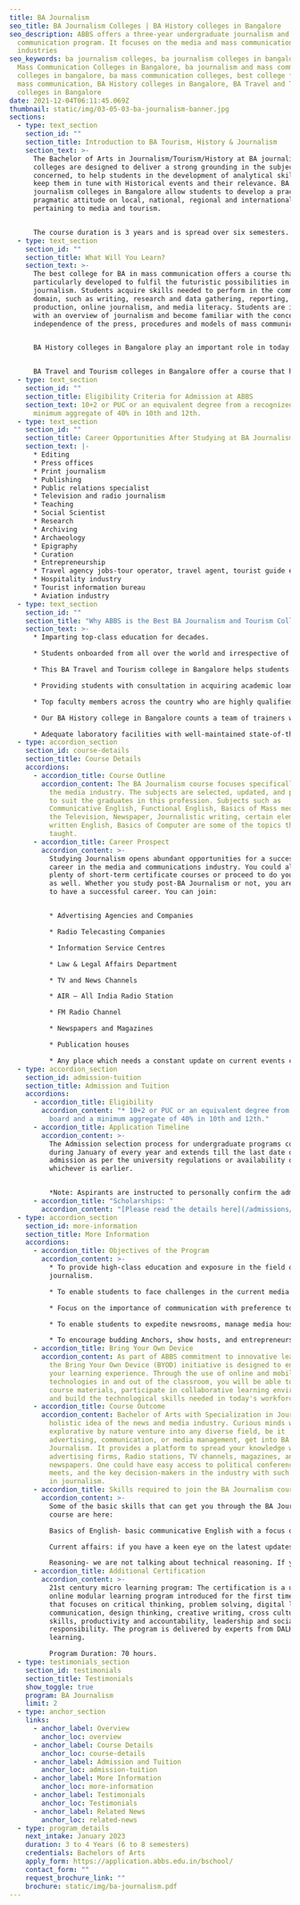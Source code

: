 ```yaml
---
title: BA Journalism
seo_title: BA Journalism Colleges | BA History colleges in Bangalore
seo_description: ABBS offers a three-year undergraduate journalism and mass
  communication program. It focuses on the media and mass communication
  industries
seo_keywords: ba journalism colleges, ba journalism colleges in bangalore, BA
  Mass Communication Colleges in Bangalore, ba journalism and mass communication
  colleges in bangalore, ba mass communication colleges, best college for ba in
  mass communication, BA History colleges in Bangalore, BA Travel and Tourism
  colleges in Bangalore
date: 2021-12-04T06:11:45.069Z
thumbnail: static/img/03-05-03-ba-journalism-banner.jpg
sections:
  - type: text_section
    section_id: ""
    section_title: Introduction to BA Tourism, History & Journalism
    section_text: >-
      The Bachelor of Arts in Journalism/Tourism/History at BA journalism
      colleges are designed to deliver a strong grounding in the subjects
      concerned, to help students in the development of analytical skills and
      keep them in tune with Historical events and their relevance. BA
      journalism colleges in Bangalore allow students to develop a practical and
      pragmatic attitude on local, national, regional and international matters
      pertaining to media and tourism. 


      The course duration is 3 years and is spread over six semesters. The BA Journalism and Tourism colleges in Bangalore curriculum have three subjects, i.e. journalism, history and tourism, with meticulous focus given to each of these three majors. English language and optional languages are also included in this curriculum which can be pursued during semesters 1 to 4.
  - type: text_section
    section_id: ""
    section_title: What Will You Learn?
    section_text: >-
      The best college for BA in mass communication offers a course that is
      particularly developed to fulfil the futuristic possibilities in
      journalism. Students acquire skills needed to perform in the communication
      domain, such as writing, research and data gathering, reporting, video
      production, online journalism, and media literacy. Students are imparted
      with an overview of journalism and become familiar with the concept of
      independence of the press, procedures and models of mass communication. 


      BA History colleges in Bangalore play an important role in today’s era and the course has a lot of applicability in today’s market. It is crucial to comprehend what the past says and how it can impact the present so that a better future can be developed. This course has gained a massive scope as well. Students are trained to investigate and study a series of past occasions and determine reasons and remedies, which can help them in plotting ideas to shape a better world if the gathered information is utilised sincerely. 


      BA Travel and Tourism colleges in Bangalore offer a course that has innumerable valuable opportunities. This course talks about the information gathered concerning tourist destinations, developing marketing skills, report writing, etc. to help students have a successful career in tourism.
  - type: text_section
    section_id: ""
    section_title: Eligibility Criteria for Admission at ABBS
    section_text: 10+2 or PUC or an equivalent degree from a recognized board and a
      minimum aggregate of 40% in 10th and 12th.
  - type: text_section
    section_id: ""
    section_title: Career Opportunities After Studying at BA Journalism Colleges
    section_text: |-
      * Editing
      * Press offices 
      * Print journalism 
      * Publishing 
      * Public relations specialist 
      * Television and radio journalism 
      * Teaching 
      * Social Scientist 
      * Research 
      * Archiving 
      * Archaeology 
      * Epigraphy 
      * Curation 
      * Entrepreneurship 
      * Travel agency jobs-tour operator, travel agent, tourist guide etc. 
      * Hospitality industry 
      * Tourist information bureau 
      * Aviation industry
  - type: text_section
    section_id: ""
    section_title: "Why ABBS is the Best BA Journalism and Tourism College in Bangalore? "
    section_text: >-
      * Imparting top-class education for decades. 

      * Students onboarded from all over the world and irrespective of their background and community. 

      * This BA Travel and Tourism college in Bangalore helps students financially by providing them institutional scholarships besides scholarships from state and central government, and Departments of Social Welfare. 

      * Providing students with consultation in acquiring academic loans from private and public sector banks, and other financial institutions. 

      * Top faculty members across the country who are highly qualified and experienced in their respective fields. 

      * Our BA History college in Bangalore counts a team of trainers who have firm research backgrounds and current research projects. 

      * Adequate laboratory facilities with well-maintained state-of-the-art scientific equipment.
  - type: accordion_section
    section_id: course-details
    section_title: Course Details
    accordions:
      - accordion_title: Course Outline
        accordion_content: The BA Journalism course focuses specifically on the news and
          the media industry. The subjects are selected, updated, and presented
          to suit the graduates in this profession. Subjects such as
          Communicative English, Functional English, Basics of Mass media like
          the Television, Newspaper, Journalistic writing, certain elements of
          written English, Basics of Computer are some of the topics that are
          taught.
      - accordion_title: Career Prospect
        accordion_content: >-
          Studying Journalism opens abundant opportunities for a successful
          career in the media and communications industry. You could also do
          plenty of short-term certificate courses or proceed to do your masters
          as well. Whether you study post-BA Journalism or not, you are assured
          to have a successful career. You can join:


          * Advertising Agencies and Companies

          * Radio Telecasting Companies

          * Information Service Centres

          * Law & Legal Affairs Department

          * TV and News Channels

          * AIR – All India Radio Station

          * FM Radio Channel

          * Newspapers and Magazines

          * Publication houses

          * Any place which needs a constant update on current events can be an opportunity to grow your career. One can bring out the passion to get the real truth in a given event or situation and scale-up in their career.
  - type: accordion_section
    section_id: admission-tuition
    section_title: Admission and Tuition
    accordions:
      - accordion_title: Eligibility
        accordion_content: "* 10+2 or PUC or an equivalent degree from a recognized
          board and a minimum aggregate of 40% in 10th and 12th."
      - accordion_title: Application Timeline
        accordion_content: >-
          The Admission selection process for undergraduate programs commences
          during January of every year and extends till the last date of
          admission as per the university regulations or availability of seats,
          whichever is earlier.


          *Note: Aspirants are instructed to personally confirm the admission dates and timelines from the admissions office.*
      - accordion_title: "Scholarships: "
        accordion_content: "[Please read the details here](/admissions/fees-scholarships)"
  - type: accordion_section
    section_id: more-information
    section_title: More Information
    accordions:
      - accordion_title: Objectives of the Program
        accordion_content: >-
          * To provide high-class education and exposure in the field of
          journalism.

          * To enable students to face challenges in the current media and communication platform.

          * Focus on the importance of communication with preference to mass media.

          * To enable students to expedite newsrooms, manage media houses with a solution-driven attitude

          * To encourage budding Anchors, show hosts, and entrepreneurs in the field of journalism.
      - accordion_title: Bring Your Own Device
        accordion_content: As part of ABBS commitment to innovative learning strategies,
          the Bring Your Own Device (BYOD) initiative is designed to enhance
          your learning experience. Through the use of online and mobile
          technologies in and out of the classroom, you will be able to access
          course materials, participate in collaborative learning environments
          and build the technological skills needed in today's workforce.
      - accordion_title: Course Outcome
        accordion_content: Bachelor of Arts with Specialization in Journalism provides a
          holistic idea of the news and media industry. Curious minds who are
          explorative by nature venture into any diverse field, be it
          advertising, communication, or media management, get into BA
          Journalism. It provides a platform to spread your knowledge wings
          advertising firms, Radio stations, TV channels, magazines, and
          newspapers. One could have easy access to political conferences,
          meets, and the key decision-makers in the industry with such a career
          in journalism.
      - accordion_title: Skills required to join the BA Journalism course
        accordion_content: >-
          Some of the basic skills that can get you through the BA Journalism
          course are here:

          Basics of English- basic communicative English with a focus on grammar and comprehension is very important. 

          Current affairs: if you have a keen eye on the latest updates in the news and media and a thirst for updating your general knowledge on these matters, it could be a qualifier. 

          Reasoning- we are not talking about technical reasoning. If you can have basic reasoning on human behaviour that is good enough to start the BA journalism course.
      - accordion_title: Additional Certification
        accordion_content: >-
          21st century micro learning program: The certification is a unique
          online modular learning program introduced for the first time in India
          that focuses on critical thinking, problem solving, digital literacy,
          communication, design thinking, creative writing, cross cultural
          skills, productivity and accountability, leadership and social
          responsibility. The program is delivered by experts from DALHAM
          learning. 

          Program Duration: 70 hours.
  - type: testimonials_section
    section_id: testimonials
    section_title: Testimonials
    show_toggle: true
    program: BA Journalism
    limit: 2
  - type: anchor_section
    links:
      - anchor_label: Overview
        anchor_loc: overview
      - anchor_label: Course Details
        anchor_loc: course-details
      - anchor_label: Admission and Tuition
        anchor_loc: admission-tuition
      - anchor_label: More Information
        anchor_loc: more-information
      - anchor_label: Testimonials
        anchor_loc: Testimonials
      - anchor_label: Related News
        anchor_loc: related-news
  - type: program_details
    next_intake: January 2023
    duration: 3 to 4 Years (6 to 8 semesters)
    credentials: Bachelors of Arts
    apply_form: https://application.abbs.edu.in/bschool/
    contact_form: ""
    request_brochure_link: ""
    brochure: static/img/ba-journalism.pdf
---
```

